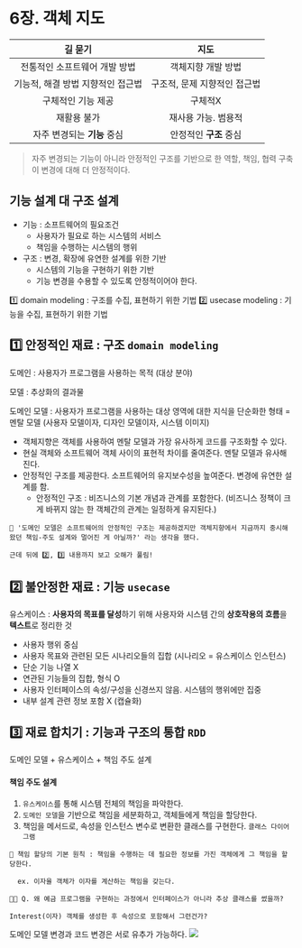 # 6장. 객체 지도

|        길 묻기         |        지도        |
|:-------------------:|:----------------:|
|  전통적인 소프트웨어 개발 방법   |    객체지향 개발 방법    |
| 기능적, 해결 방법 지향적인 접근법 | 구조적, 문제 지향적인 접근법 |
|     구체적인 기능 제공      |       구체적X       |
|       재활용 불가        |   재사용 가능. 범용적    |
|  자주 변경되는 **기능** 중심  |  안정적인 **구조** 중심  |

> 자주 변경되는 기능이 아니라 안정적인 구조를 기반으로 한 역할, 책임, 협력 구축이 변경에 대해 더 안정적이다.

## 기능 설계 대 구조 설계

- 기능 : 소프트웨어의 필요조건
    - 사용자가 필요로 하는 시스템의 서비스
    - 책임을 수행하는 시스템의 행위
- 구조 : 변경, 확장에 유연한 설계를 위한 기반
    - 시스템의 기능을 구현하기 위한 기반
    - 기능 변경을 수용할 수 있도록 안정적이어야 한다.

1️⃣ domain modeling : 구조를 수집, 표현하기 위한 기법
2️⃣ usecase modeling : 기능을 수집, 표현하기 위한 기법

## 1️⃣ 안정적인 재료 : 구조 `domain modeling`

도메인 : 사용자가 프로그램을 사용하는 목적 (대상 분야)

모델 : 추상화의 결과물

도메인 모델 : 사용자가 프로그램을 사용하는 대상 영역에 대한 지식을 단순화한 형태 = 멘탈 모델 (사용자 모델이자, 디자인 모델이자, 시스템 이미지)

- 객체지향은 객체를 사용하여 멘탈 모델과 가장 유사하게 코드를 구조화할 수 있다.
- 현실 객체와 소프트웨어 객체 사이의 표현적 차이를 줄여준다. 멘탈 모델과 유사해진다.
- 안정적인 구조를 제공한다. 소프트웨어의 유지보수성을 높여준다. 변경에 유연한 설계를 함.
    - 안정적인 구조 : 비즈니스의 기본 개념과 관계를 포함한다. (비즈니스 정책이 크게 바뀌지 않는 한 객체간의 관계는 일정하게 유지된다.)

<aside>

    📌 '도메인 모델은 소프트웨어의 안정적인 구조는 제공하겠지만 객체지향에서 지금까지 중시해 왔던 책임-주도 설계와 멀어진 게 아닐까?' 라는 생각을 했다.
    
    근데 뒤에 2️⃣, 3️⃣ 내용까지 보고 오해가 풀림!

</aside>

## 2️⃣ 불안정한 재료 : 기능 `usecase`

유스케이스 : **사용자의 목표를 달성**하기 위해 사용자와 시스템 간의 **상호작용의 흐름**을 **텍스트**로 정리한 것

- 사용자 행위 중심
- 사용자 목표와 관련된 모든 시나리오들의 집합 (시나리오 = 유스케이스 인스턴스)
- 단순 기능 나열 X
- 연관된 기능들의 집합, 형식 O
- 사용자 인터페이스의 속성/구성을 신경쓰지 않음. 시스템의 행위에만 집중
- 내부 설계 관련 정보 포함 X (캡슐화)

## 3️⃣ 재료 합치기 : 기능과 구조의 통합 `RDD`
도메인 모델 + 유스케이스 + 책임 주도 설계

#### 책임 주도 설계
1. `유스케이스`를 통해 시스템 전체의 책임을 파악한다.
2. `도메인 모델`을 기반으로 책임을 세분화하고, 객체들에게 책임을 할당한다.
3. 책임을 메서드로, 속성을 인스턴스 변수로 변환한 클래스를 구현한다. `클래스 다이어그램`
<aside>

    📌 책임 할당의 기본 원칙 : 책임을 수행하는 데 필요한 정보를 가진 객체에게 그 책임을 할당한다.

      ex. 이자율 객체가 이자를 계산하는 책임을 갖는다.

</aside>

<aside>

    ✋🏻 Q. 왜 예금 프로그램을 구현하는 과정에서 인터페이스가 아니라 추상 클래스를 썼을까?

    Interest(이자) 객체를 생성한 후 속성으로 포함해서 그런건가?

</aside>

도메인 모델 변경과 코드 변경은 서로 유추가 가능하다.
![](../image/도메인모델_코드.png)


